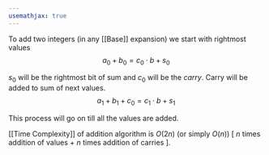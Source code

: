```yaml
---
usemathjax: true
---
```


To add two integers (in any [[Base]] expansion) we start with rightmost values
$$a_0 + b_0 = c_0 \cdot b + s_0$$

$s_0$ will be the rightmost bit of sum and $c_0$ will be the *carry*. Carry will be added to sum of next values.
$$a_1 + b_1 + c_0 = c_1 \cdot b + s_1$$

This process will go on till all the values are added.

[[Time Complexity]] of addition algorithm is $O(2n)$ (or simply $O(n)$) \[ $n$ times  addition of values + $n$ times addition of carries \].
